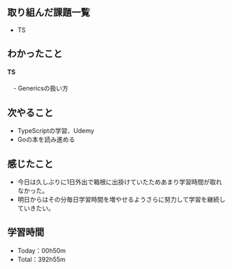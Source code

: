 ## 取り組んだ課題一覧
- TS

## わかったこと
#### TS
　- Genericsの扱い方
 
## 次やること
- TypeScriptの学習、Udemy
- Goの本を読み進める

## 感じたこと
- 今日は久しぶりに1日外出で箱根に出掛けていたためあまり学習時間が取れなかった。
- 明日からはその分毎日学習時間を増やせるようさらに努力して学習を継続していきたい。

## 学習時間
- Today：00h50m
- Total：392h55m
